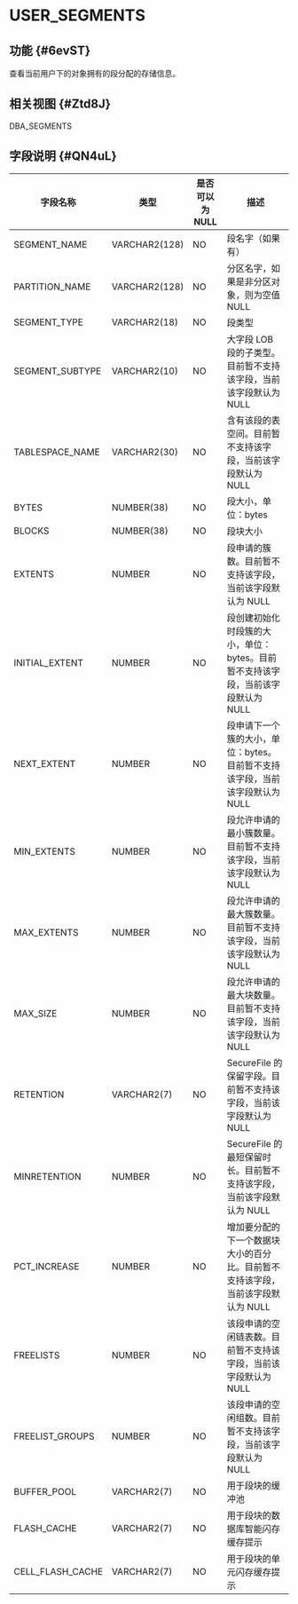 USER_SEGMENTS 
==================================



功能 {#6evST}
-----------

查看当前用户下的对象拥有的段分配的存储信息。

相关视图 {#Ztd8J}
-------------

DBA_SEGMENTS

字段说明 {#QN4uL}
-------------



|     **字段名称**     |    **类型**     | **是否可以为 NULL** |                    **描述**                     |
|------------------|---------------|----------------|-----------------------------------------------|
| SEGMENT_NAME     | VARCHAR2(128) | NO             | 段名字（如果有）                                      |
| PARTITION_NAME   | VARCHAR2(128) | NO             | 分区名字，如果是非分区对象，则为空值 NULL                       |
| SEGMENT_TYPE     | VARCHAR2(18)  | NO             | 段类型                                           |
| SEGMENT_SUBTYPE  | VARCHAR2(10)  | NO             | 大字段 LOB 段的子类型。目前暂不支持该字段，当前该字段默认为 NULL         |
| TABLESPACE_NAME  | VARCHAR2(30)  | NO             | 含有该段的表空间。目前暂不支持该字段，当前该字段默认为 NULL              |
| BYTES            | NUMBER(38)    | NO             | 段大小，单位：bytes                                  |
| BLOCKS           | NUMBER(38)    | NO             | 段块大小                                          |
| EXTENTS          | NUMBER        | NO             | 段申请的簇数。目前暂不支持该字段，当前该字段默认为 NULL                |
| INITIAL_EXTENT   | NUMBER        | NO             | 段创建初始化时段簇的大小，单位：bytes。目前暂不支持该字段，当前该字段默认为 NULL |
| NEXT_EXTENT      | NUMBER        | NO             | 段申请下一个簇的大小，单位：bytes。目前暂不支持该字段，当前该字段默认为 NULL   |
| MIN_EXTENTS      | NUMBER        | NO             | 段允许申请的最小簇数量。目前暂不支持该字段，当前该字段默认为 NULL           |
| MAX_EXTENTS      | NUMBER        | NO             | 段允许申请的最大簇数量。目前暂不支持该字段，当前该字段默认为 NULL           |
| MAX_SIZE         | NUMBER        | NO             | 段允许申请的最大块数量。目前暂不支持该字段，当前该字段默认为 NULL           |
| RETENTION        | VARCHAR2(7)   | NO             | SecureFile 的保留字段。目前暂不支持该字段，当前该字段默认为 NULL      |
| MINRETENTION     | NUMBER        | NO             | SecureFile 的最短保留时长。目前暂不支持该字段，当前该字段默认为 NULL    |
| PCT_INCREASE     | NUMBER        | NO             | 增加要分配的下一个数据块大小的百分比。目前暂不支持该字段，当前该字段默认为 NULL    |
| FREELISTS        | NUMBER        | NO             | 该段申请的空闲链表数。目前暂不支持该字段，当前该字段默认为 NULL            |
| FREELIST_GROUPS  | NUMBER        | NO             | 该段申请的空闲组数。目前暂不支持该字段，当前该字段默认为 NULL             |
| BUFFER_POOL      | VARCHAR2(7)   | NO             | 用于段块的缓冲池                                      |
| FLASH_CACHE      | VARCHAR2(7)   | NO             | 用于段块的数据库智能闪存缓存提示                              |
| CELL_FLASH_CACHE | VARCHAR2(7)   | NO             | 用于段块的单元闪存缓存提示                                 |



